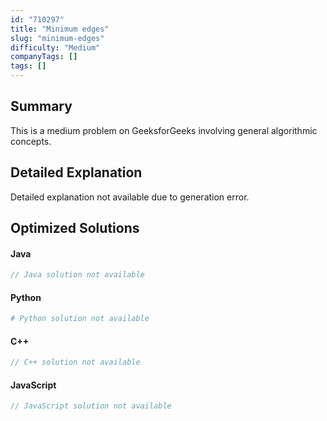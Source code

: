 ```yaml
---
id: "710297"
title: "Minimum edges"
slug: "minimum-edges"
difficulty: "Medium"
companyTags: []
tags: []
---
```


## Summary

This is a medium problem on GeeksforGeeks involving general algorithmic concepts.

## Detailed Explanation

Detailed explanation not available due to generation error.

## Optimized Solutions

#### Java
```java
// Java solution not available
```

#### Python
```python
# Python solution not available
```

#### C++
```cpp
// C++ solution not available
```

#### JavaScript
```javascript
// JavaScript solution not available
```